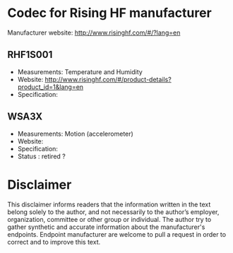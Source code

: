 # Codec for Rising HF manufacturer

Manufacturer website: http://www.risinghf.com/#/?lang=en

## RHF1S001
* Measurements: Temperature and Humidity
* Website: http://www.risinghf.com/#/product-details?product_id=1&lang=en
* Specification:


## WSA3X
* Measurements: Motion (accelerometer)
* Website:
* Specification:
* Status : retired ?

# Disclaimer
This disclaimer informs readers that the information written in the text belong solely to the author, and not necessarily to the author’s employer, organization, committee or other group or individual. The author try to gather synthetic and accurate information about the manufacturer's endpoints. Endpoint manufacturer are welcome to pull a request in order to correct and to improve this text.
